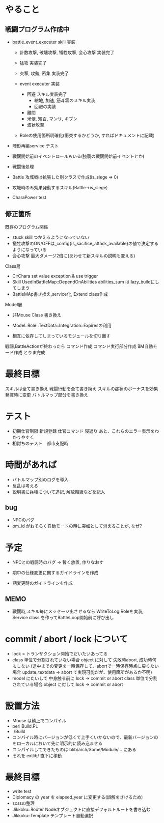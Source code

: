 
# やること

## 戦闘プログラム作成中

* battle_event_executer skill 実装  
  * 計数攻撃, 破壊攻撃, 犠牲攻撃, 会心攻撃 実装完了
  * 猛攻 実装完了
  * 突撃, 攻勢, 密集 実装完了

  * event executer 実装
    * 回避 スキル実装完了
      * 縮地, 加速, 筋斗雲のスキル実装
      * 回避の実装
    * 離間
    * 米俵, 短百, マンリ, キブン
    * 波状攻撃

  * Roleの使用箇所明確化(衝突するかどうか, すればドキュメントに記載)

* 陣形再編service テスト

* 戦闘開始前のイベントロールもいる(強襲の戦闘開始前イベントとか)

* 戦闘後処理
* Battle 攻城戦は拡張した別クラスで作成(is_siege => 0)
* 攻城時のみ効果発動するスキル(Battle->is_siege)

* CharaPower test

## 修正箇所

既存のプログラム関係
  * stuck skill つかえるようになっていない
  * 犠牲攻撃のON/OFFは_config{is_sacifice_attack_available}の値で決定するようになっている
  * 会心攻撃 最大ダメージ2倍に(あわせて新スキルの説明も変える)

Class層
  * C::Chara set value exception & use trigger
  * Skill UsedInBattleMap::DependOnAbilities abilities_sum は lazy_buildにしてしまう
  * BattleMAp書き換え,service化, Extend class作成

Model層
  * 非Mouse Class 書き換え
  * Model::Role::TextData::Integration::Expiresの利用

* 相互に依存してしまっているモジュールを切り離す

戦闘,BattleActionが終わったら
コマンド作成
コマンド実行部分作成
BM自動モード作成
とりま完成

# 最終目標
スキルは全て書き換え
戦闘行動を全て書き換え
スキルの症状のボーナスを効果発揮時に変更
バトルマップ部分を書き換え

# テスト
* 初期仕官制限
  新規登録
  仕官コマンド
  寝返り
  あと、これらのエラー表示をわかりやすく
* 相討ちのテスト　都市支配時

# 時間があれば
* バトルマップ別のログを導入
* 反乱は考える
* 説明書に兵種について追記, 解放階級などを記入

## bug
* NPCのバグ
* bm_id がおそらく自動モードの時に突如として消えることが, なぜ?

# 予定

* NPCとの戦闘時のバグ
-> 暫く放置, 作りなおす

* 期中の仕様変更に関するガイドラインを作成
* 期変更時のガイドラインを作成

## MEMO

* 戦闘時,スキル毎にメッセージ出させるなら
  WriteToLog Roleを実装, Service class を作ってBattleLoop開始前に呼び出し

# commit / abort / lock について
* lock = トランザクション開始でだいたいあってる
* class 単位で分割されていない場合
object に対して 失敗時abort, 成功時何もしない
  (途中までの変更を一時保存して、abortで一時保存時点に戻りたい場合
    update_textdata -> abort で実現可能だが、使用箇所があるか不明)
* model にたいして 中身触る前に lock -> commit or abort
class 単位で分割されている場合
object に対して lock -> commit or abort

# 設置方法
* Mouse は鯖上でコンパイル
* perl Build.PL
* ./Build
* コンパイル時にバージョンが低くて上手くいかないので、最新バージョンのをローカルにおいて先に明示的に読み込ませる
* コンパイルしてできたものは blib/arch/Some/Module/... にある
* それを extlib/ 直下に移動

# 最終目標
* write test
* Diplomacy の year を elapsed_year に変更する(誤解をさけるため)
* scssの整理
* Jikkoku::Rooter Nodeオブジェクトに直接デフォルトルートを書き込む
* Jikkoku::Template テンプレート自動選択

